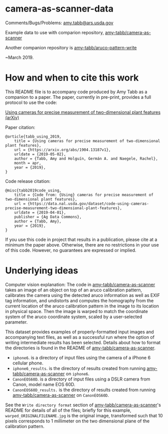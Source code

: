 # camera-as-scanner-data

Comments/Bugs/Problems: amy.tabb@ars.usda.gov

Example data to use with comparion repository, [amy-tabb/camera-as-scanner](https://github.com/amy-tabb/camera-as-scanner)

Another companion repository is [amy-tabb/aruco-pattern-write](https://github.com/amy-tabb/aruco-pattern-write)

~March 2019.  


# How and when to cite this work

This README file is to accompany code produced by Amy Tabb as a companion to a paper. The paper, currently in pre-print, provides a full protocol to use the code:

[Using cameras for precise measurement of two-dimensional plant features (arXiv)](https://arxiv.org/abs/1904.13187)

Paper citation:
```
@article{tabb_using_2019,
	title = {Using cameras for precise measurement of two-dimensional plant features},
	url = {https://arxiv.org/abs/1904.13187v1},
	urldate = {2019-05-02},
	author = {Tabb, Amy and Holguín, Germán A. and Naegele, Rachel},
	month = apr,
	year = {2019},
}
```

Code release citation:
```
@misc{tabb2019code_using,
	title = {Code from: {Using} cameras for precise measurement of two-dimensional plant features},
	url = {https://data.nal.usda.gov/dataset/code-using-cameras-precise-measurement-two-dimensional-plant-features},
	urldate = {2019-04-01},
	publisher = {Ag Data Commons},
	author = {Tabb, Amy},
	year = {2019},
}
```


If you use this code in project that results in a publication, please cite at a minimum the paper above.  Otherwise, there are no restrictions in your use of this code.  However, no guarantees are expressed or implied.

# Underlying ideas

Computer vision explanation: The code in [amy-tabb/camera-as-scanner](https://github.com/amy-tabb/camera-as-scanner) takes an image of an object on top of an aruco calibration pattern, calibrates the camera using the detected aruco information as well as EXIF tag information, and undistorts and computes the homography from the current location of the aruco calibration pattern in the image to its location in physical space.  Then the image is warped to match the coordinate system of the aruco coordinate system, scaled by a user-selected parameter. 

This dataset provides examples of properly-formatted input images and accompanying text files, as well as a successful run where the option of writing intermediate results has been selected.  Details about how to format the directories is found in the README of [amy-tabb/camera-as-scanner](https://github.com/amy-tabb/camera-as-scanner). 

- `iphone6`. is a directory of input files using the camera of a iPhone 6 cellular phone. 
- `iphone6_results`. is the directory of results created from running [amy-tabb/camera-as-scanner](https://github.com/amy-tabb/camera-as-scanner) on `iphone6`.
- `CanonEOS60D`. is a directory of input files using a DSLR camera from Canon, model name EOS 60D.
- `CanonEOS60D_results.` is the directory of results created from running [amy-tabb/camera-as-scanner](https://github.com/amy-tabb/camera-as-scanner) on `CanonEOS60D`.

See the `Write directory format` section of [amy-tabb/camera-as-scanner](https://github.com/amy-tabb/camera-as-scanner)'s README for details of all of the files; briefly for this example, `warped_ORIGINALFILENAME.jpg` is the original image, transformed such that 10 pixels corresponds to 1 millimeter on the two dimensional plane of the calibration pattern.
